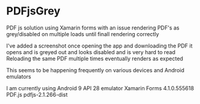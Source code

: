 # PDFjsGrey
PDF js solution using Xamarin forms with an issue rendering PDF's as grey/disabled on multiple loads until finall rendering correctly

I've added a screenshot once opening the app and downloading the PDF it opens and is greyed out and looks disabled and is very hard to read
Reloading the same PDF multiple times eventually renders as expected

This seems to be happening frequently on various devices and Android emulators

I am currently using Android 9 API 28 emulator
Xamarin Forms 4.1.0.555618
PDF.js pdfjs-2.1.266-dist
